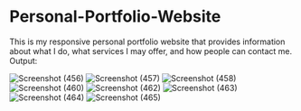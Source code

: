 # Personal-Portfolio-Website
This is my responsive personal portfolio website that provides information about what I do, what services I may offer, and how people can contact me. 
Output:

![Screenshot (456)](https://github.com/Nishiii9420/Personal-Portfolio-Website/assets/123353608/e28cfa80-e3ff-49f4-8a4d-56f8ddcb9906)
![Screenshot (457)](https://github.com/Nishiii9420/Personal-Portfolio-Website/assets/123353608/6d1cbc81-3cff-4bdc-a644-8ba8ce5ee300)
![Screenshot (458)](https://github.com/Nishiii9420/Personal-Portfolio-Website/assets/123353608/7ed04dad-f0dc-456c-a3bb-25b2a1ac11a8)
![Screenshot (460)](https://github.com/Nishiii9420/Personal-Portfolio-Website/assets/123353608/57359517-1ca0-45fb-87f2-d9a78a39a727)
![Screenshot (462)](https://github.com/Nishiii9420/Personal-Portfolio-Website/assets/123353608/4d9745d3-9214-4712-a72a-5848658b5ef2)
![Screenshot (463)](https://github.com/Nishiii9420/Personal-Portfolio-Website/assets/123353608/92f8a71e-6d3a-40c5-bef1-52007210743c)
![Screenshot (464)](https://github.com/Nishiii9420/Personal-Portfolio-Website/assets/123353608/cc043bd1-bf49-456c-8c11-f2a753930b2c)
![Screenshot (465)](https://github.com/Nishiii9420/Personal-Portfolio-Website/assets/123353608/262491a4-ffca-4bd0-8e94-313dc5678fa2)
